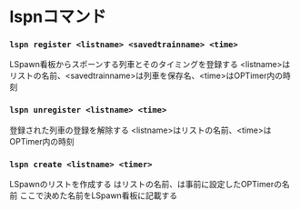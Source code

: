 # lspnコマンド

### `lspn register <listname> <savedtrainname> <time>`
LSpawn看板からスポーンする列車とそのタイミングを登録する
\<listname>はリストの名前、\<savedtrainname>は列車を保存名、\<time>はOPTimer内の時刻

### `lspn unregister <listname> <time>`
登録された列車の登録を解除する
\<listname>はリストの名前、\<time>はOPTimer内の時刻

### `lspn create <listname> <timer>`
LSpawnのリストを作成する
<listname>はリストの名前、<Timer>は事前に設定したOPTimerの名前
ここで決めた名前をLSpawn看板に記載する

